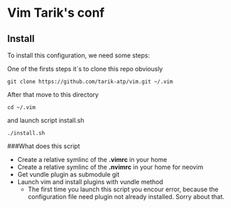 Vim Tarik's conf
================

Install
-------

To install this configuration, we need some steps:

One of the firsts steps it`s to clone this repo obviously
```
git clone https://github.com/tarik-atp/vim.git ~/.vim
```

After that move to this directory
```
cd ~/.vim
```

and launch script install.sh
```
./install.sh
```

###What does this script
* Create a relative symlinc of the **.vimrc** in your home
* Create a relative symlinc of the **.nvimrc** in your home for neovim
* Get vundle plugin as submodule git
* Launch vim and install plugins with vundle method
    * The first time you launch this script you encour error, because the configuration file need plugin not already installed. Sorry about that.
